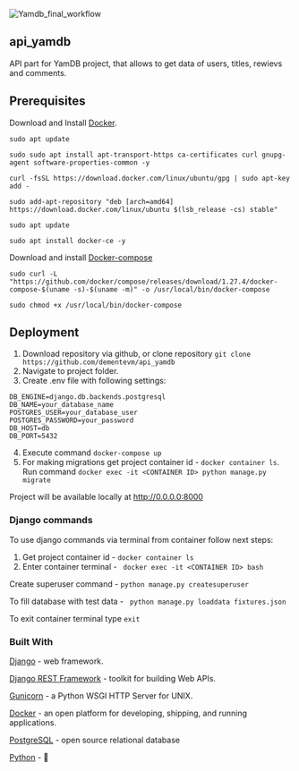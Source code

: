 ![Yamdb_final_workflow](https://github.com/dementevm/yamdb_final/workflows/Yamdb_final_workflow/badge.svg)

## api_yamdb
API part for YamDB project, that allows to get data of users, titles, rewievs and comments.
## Prerequisites
Download and Install [Docker](https://www.docker.com/).
```
sudo apt update
```
```
sudo sudo apt install apt-transport-https ca-certificates curl gnupg-agent software-properties-common -y
```
```
curl -fsSL https://download.docker.com/linux/ubuntu/gpg | sudo apt-key add -
```
```
sudo add-apt-repository "deb [arch=amd64] https://download.docker.com/linux/ubuntu $(lsb_release -cs) stable" 
```
```
sudo apt update 
```
```
sudo apt install docker-ce -y 
```
Download and install [Docker-compose](https://docs.docker.com/compose/install/)
```
sudo curl -L "https://github.com/docker/compose/releases/download/1.27.4/docker-compose-$(uname -s)-$(uname -m)" -o /usr/local/bin/docker-compose
```
```
sudo chmod +x /usr/local/bin/docker-compose
```
## Deployment
1. Download repository via github, or clone repository ```git clone https://github.com/dementevm/api_yamdb```
2. Navigate to project folder.
3. Create .env file with following settings: 
```
DB_ENGINE=django.db.backends.postgresql
DB_NAME=your_database_name
POSTGRES_USER=your_database_user
POSTGRES_PASSWORD=your_password
DB_HOST=db
DB_PORT=5432
```
4. Execute command ```docker-compose up```
5. For making migrations get project container id - ```docker container ls```.
Run command ```docker exec -it <CONTAINER ID> python manage.py migrate```

Project will be available locally at http://0.0.0.0:8000

### Django commands
To use django commands via terminal from container follow next steps:
1. Get project container id - ```docker container ls```
2. Enter container terminal - ``` docker exec -it <CONTAINER ID> bash```

Create superuser command - ```python manage.py createsuperuser```

To fill database with test data - ``` python manage.py loaddata fixtures.json```

To exit container terminal type ```exit```

### Built With
[Django](https://www.djangoproject.com/) - web framework.

[Django REST Framework](https://www.django-rest-framework.org/) - toolkit for building Web APIs.

[Gunicorn](https://gunicorn.org/) - a Python WSGI HTTP Server for UNIX.

[Docker](https://www.docker.com/) - an open platform for developing, shipping, and running applications.

[PostgreSQL](https://www.postgresql.org/) - open source relational database

[Python](https://www.python.org/) - 🐍

